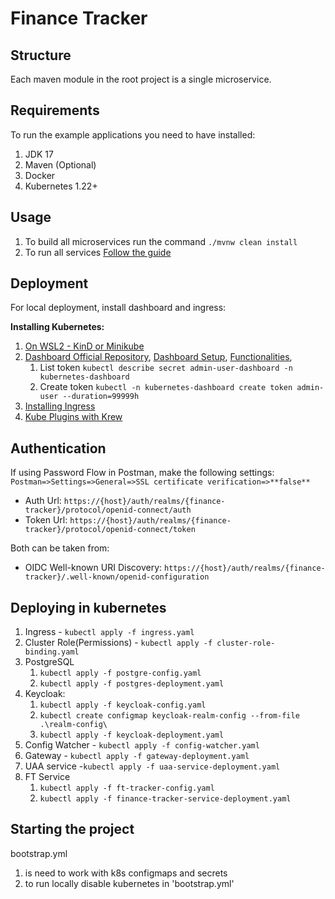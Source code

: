 # Finance Tracker

## Structure 
Each maven module in the root project is a single microservice.

## Requirements
To run the example applications you need to have installed:
1. JDK 17
2. Maven (Optional)
3. Docker
4. Kubernetes 1.22+

## Usage 
1. To build all microservices run the command `./mvnw clean install`
1. To run all services [Follow the guide](#deploying-in-kubernetes)

## Deployment
For local deployment, install dashboard and ingress:

**Installing Kubernetes:**
1. [On WSL2 - KinD or Minikube](https://kubernetes.io/blog/2020/05/21/wsl-docker-kubernetes-on-the-windows-desktop/)
2. [Dashboard Official Repository](https://github.com/kubernetes/dashboard),
   [Dashboard Setup](https://upcloud.com/community/tutorials/deploy-kubernetes-dashboard/),
   [Functionalities](https://www.replex.io/blog/how-to-install-access-and-add-heapster-metrics-to-the-kubernetes-dashboard), 
   1. List token `kubectl describe secret admin-user-dashboard -n kubernetes-dashboard`
   2. Create token `kubectl -n kubernetes-dashboard create token admin-user --duration=99999h`
3. [Installing Ingress](https://kubernetes.github.io/ingress-nginx/deploy/) 
4. [Kube Plugins with Krew](https://krew.sigs.k8s.io/plugins/)

## Authentication
If using Password Flow in Postman, make the following settings:
`Postman=>Settings=>General=>SSL certificate verification=>**false**`

* Auth Url: `https://{host}/auth/realms/{finance-tracker}/protocol/openid-connect/auth`
* Token Url: `https://{host}/auth/realms/{finance-tracker}/protocol/openid-connect/token`

Both can be taken from: 
* OIDC Well-known URI Discovery: `https://{host}/auth/realms/{finance-tracker}/.well-known/openid-configuration`

## Deploying in kubernetes   
1. Ingress - `kubectl apply -f ingress.yaml`
2. Cluster Role(Permissions) - `kubectl apply -f cluster-role-binding.yaml`
3. PostgreSQL
   1. `kubectl apply -f postgre-config.yaml`
   2. `kubectl apply -f postgres-deployment.yaml`
4. Keycloak:
   1. `kubectl apply -f keycloak-config.yaml`
   2. `kubectl create configmap keycloak-realm-config --from-file .\realm-config\`
   3. `kubectl apply -f keycloak-deployment.yaml`
5. Config Watcher - `kubectl apply -f config-watcher.yaml`
6. Gateway - `kubectl apply -f gateway-deployment.yaml`
7. UAA service -`kubectl apply -f uaa-service-deployment.yaml`
8. FT Service
   1. `kubectl apply -f ft-tracker-config.yaml`
   1. `kubectl apply -f finance-tracker-service-deployment.yaml`

## Starting the project
bootstrap.yml 
1. is need to work with k8s configmaps and secrets
2. to run locally disable kubernetes in 'bootstrap.yml'




